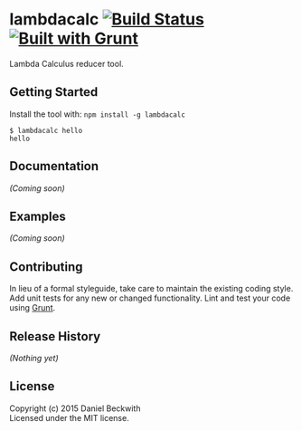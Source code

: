 # lambdacalc [![Build Status](https://secure.travis-ci.org/dbeckwith/lambdacalc.png?branch=master)](http://travis-ci.org/dbeckwith/lambdacalc)[![Built with Grunt](https://cdn.gruntjs.com/builtwith.png)](http://gruntjs.com/)

Lambda Calculus reducer tool.

## Getting Started
Install the tool with: `npm install -g lambdacalc`

```console
$ lambdacalc hello
hello
```

## Documentation
_(Coming soon)_

## Examples
_(Coming soon)_

## Contributing
In lieu of a formal styleguide, take care to maintain the existing coding style. Add unit tests for any new or changed functionality. Lint and test your code using [Grunt](http://gruntjs.com/).

## Release History
_(Nothing yet)_

## License
Copyright (c) 2015 Daniel Beckwith  
Licensed under the MIT license.
